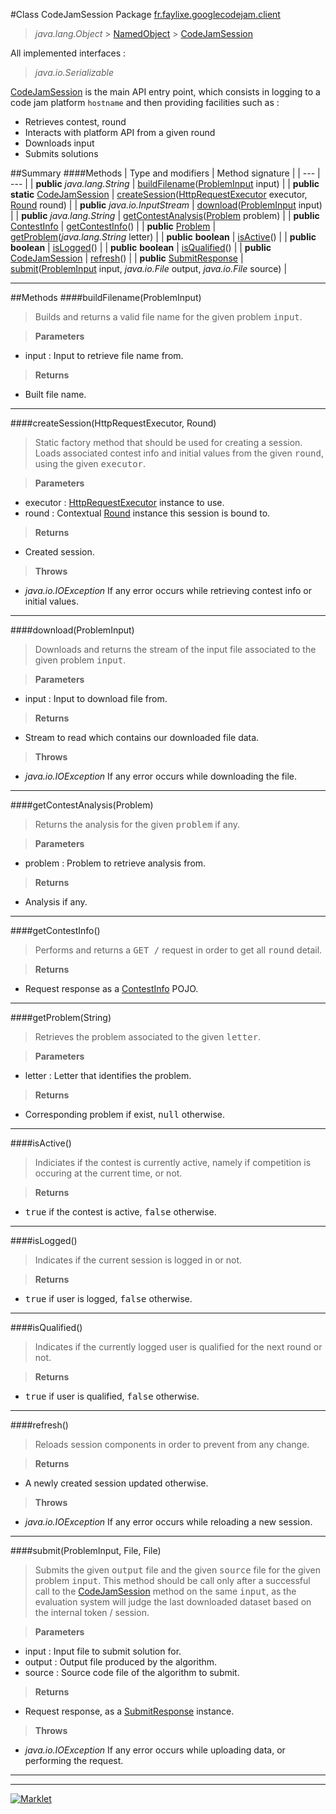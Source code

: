 #Class CodeJamSession
Package [fr.faylixe.googlecodejam.client](README.md)<br>

> *java.lang.Object* > [NamedObject](common/NamedObject.md) > [CodeJamSession](CodeJamSession.md)

All implemented interfaces :
> *java.io.Serializable*

[CodeJamSession](CodeJamSession.md) is the main API entry point, which consists
 in logging to a code jam platform ``hostname`` and then providing
 facilities such as :
 <br>
 * Retrieves contest, round
 * Interacts with platform API from a given round
 * Downloads input
 * Submits solutions


##Summary
####Methods
| Type and modifiers | Method signature |
| --- | --- |
| **public** *java.lang.String* | [buildFilename](#buildfilenameprobleminput)([ProblemInput](webservice/ProblemInput.md) input) |
| **public static** [CodeJamSession](CodeJamSession.md) | [createSession](#createsessionhttprequestexecutor-round)([HttpRequestExecutor](executor/HttpRequestExecutor.md) executor, [Round](Round.md) round) |
| **public** *java.io.InputStream* | [download](#downloadprobleminput)([ProblemInput](webservice/ProblemInput.md) input) |
| **public** *java.lang.String* | [getContestAnalysis](#getcontestanalysisproblem)([Problem](webservice/Problem.md) problem) |
| **public** [ContestInfo](webservice/ContestInfo.md) | [getContestInfo](#getcontestinfo)() |
| **public** [Problem](webservice/Problem.md) | [getProblem](#getproblemstring)(*java.lang.String* letter) |
| **public** **boolean** | [isActive](#isactive)() |
| **public** **boolean** | [isLogged](#islogged)() |
| **public** **boolean** | [isQualified](#isqualified)() |
| **public** [CodeJamSession](CodeJamSession.md) | [refresh](#refresh)() |
| **public** [SubmitResponse](webservice/SubmitResponse.md) | [submit](#submitprobleminput-file-file)([ProblemInput](webservice/ProblemInput.md) input, *java.io.File* output, *java.io.File* source) |

---


##Methods
####buildFilename(ProblemInput)
> Builds and returns a valid file name
 for the given problem <tt>input</tt>.

> **Parameters**
* input : Input to retrieve file name from.

> **Returns**
* Built file name.


---

####createSession(HttpRequestExecutor, Round)
> Static factory method that should be used for creating a session.
 Loads associated contest info and initial values from the given
 <tt>round</tt>, using the given <tt>executor</tt>.

> **Parameters**
* executor : [HttpRequestExecutor](executor/HttpRequestExecutor.md) instance to use.
* round : Contextual [Round](Round.md) instance this session is bound to.

> **Returns**
* Created session.

> **Throws**
* *java.io.IOException* If any error occurs while retrieving contest info or initial values.


---

####download(ProblemInput)
> Downloads and returns the stream of the
 input file associated to the given problem
 <tt>input</tt>.

> **Parameters**
* input : Input to download file from.

> **Returns**
* Stream to read which contains our downloaded file data.

> **Throws**
* *java.io.IOException* If any error occurs while downloading the file.


---

####getContestAnalysis(Problem)
> Returns the analysis for the given
 <tt>problem</tt> if any.

> **Parameters**
* problem : Problem to retrieve analysis from.

> **Returns**
* Analysis if any.


---

####getContestInfo()
> Performs and returns a <tt>GET /</tt> request
 in order to get all <tt>round</tt> detail.

> **Returns**
* Request response as a [ContestInfo](webservice/ContestInfo.md) POJO.


---

####getProblem(String)
> Retrieves the problem associated
 to the given <tt>letter</tt>.

> **Parameters**
* letter : Letter that identifies the problem.

> **Returns**
* Corresponding problem if exist, <tt>null</tt> otherwise.


---

####isActive()
> Indiciates if the contest is currently active,
 namely if competition is occuring at the current
 time, or not.

> **Returns**
* <tt>true</tt> if the contest is active, <tt>false</tt> otherwise.


---

####isLogged()
> Indicates if the current session is logged in or not.

> **Returns**
* <tt>true</tt> if user is logged, <tt>false</tt> otherwise.


---

####isQualified()
> Indicates if the currently logged user is qualified
 for the next round or not.

> **Returns**
* <tt>true</tt> if user is qualified, <tt>false</tt> otherwise.


---

####refresh()
> Reloads session components in order to prevent from any change.

> **Returns**
* A newly created session updated otherwise.

> **Throws**
* *java.io.IOException* If any error occurs while reloading a new session.


---

####submit(ProblemInput, File, File)
> Submits the given <tt>output</tt> file and the
 given <tt>source</tt> file for the given problem
 <tt>input</tt>. This method should be call only
 after a successful call to the [CodeJamSession](CodeJamSession.md)
 method on the same <tt>input</tt>, as the evaluation
 system will judge the last downloaded dataset
 based on the internal token / session.

> **Parameters**
* input : Input file to submit solution for.
* output : Output file produced by the algorithm.
* source : Source code file of the algorithm to submit.

> **Returns**
* Request response, as a [SubmitResponse](webservice/SubmitResponse.md) instance.

> **Throws**
* *java.io.IOException* If any error occurs while uploading data, or performing the request.


---

---

[![Marklet](https://img.shields.io/badge/Generated%20by-Marklet-green.svg)](https://github.com/Faylixe/marklet)
